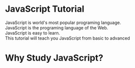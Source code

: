 # JavaScript Tutorial
JavaScript is world's most popular programing language.    
JavaScript is the programing language of the Web.    
JavaScript is easy to learn.    
This tutorial will teach you JavaScript from basic to advanced
# Why Study JavaScript?


